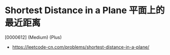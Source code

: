 # Shortest Distance in a Plane 平面上的最近距离

[0000612] (Medium) (Plus)

- https://leetcode-cn.com/problems/shortest-distance-in-a-plane/
